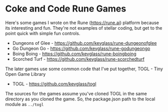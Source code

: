 # Coke and Code Rune Games

Here's some games I wrote on the Rune (https://rune.ai) platform because its interesting and fun. They're not examples of stellar coding, but get to the point quick with simple fun controls.

* Dungeons of Glee - https://github.com/kevglass/rune-dungeonofglee
* Go Dungeon Go - https://github.com/kevglass/rune-godungeongo
* Boing Boing - https://github.com/kevglass/rune-boingboing
* Scorched Turf - https://github.com/kevglass/rune-scorchedturf

The later games use some common code that I've put together, TOGL - Tiny Open Game Library

* TOGL - https://github.com/kevglass/togl

The sources for the games assume you've cloned TOGL in the same directory as you cloned the game. So, the package.json path to the local module as `../togl`
